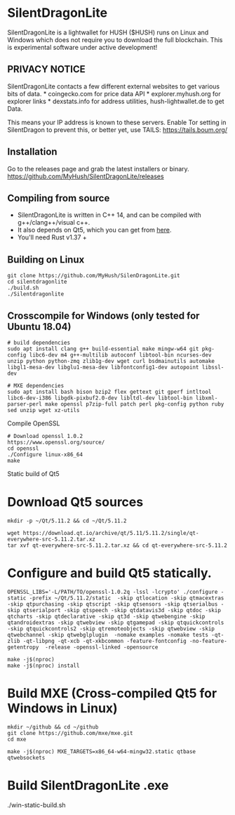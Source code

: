 # SilentDragonLite

SilentDragonLite is a lightwallet for HUSH ($HUSH) runs on Linux and Windows which does not require you to download the full blockchain. This is experimental software under active development!

## PRIVACY NOTICE

SilentDragonLite contacts a few different external websites to get various bits of data. * coingecko.com for price data API * explorer.myhush.org for explorer links * dexstats.info for address utilities, hush-lightwallet.de to get Data.

This means your IP address is known to these servers. Enable Tor setting in SilentDragon to prevent this, or better yet, use TAILS: https://tails.boum.org/

## Installation

Go to the releases page and grab the latest installers or binary. https://github.com/MyHush/SilentDragonLite/releases

## Compiling from source
* SilentDragonLite is written in C++ 14, and can be compiled with g++/clang++/visual c++. 
* It also depends on Qt5, which you can get from [here](https://www.qt.io/download). 
* You'll need Rust v1.37 +

## Building on Linux

```
git clone https://github.com/MyHush/SilenDragonLite.git
cd silentdragonlite
./build.sh
./Silentdragonlite

```

## Crosscompile for Windows (only tested for Ubuntu 18.04)

```
# build dependencies
sudo apt install clang g++ build-essential make mingw-w64 git pkg-config libc6-dev m4 g++-multilib autoconf libtool-bin ncurses-dev unzip python python-zmq zlib1g-dev wget curl bsdmainutils automake libgl1-mesa-dev libglu1-mesa-dev libfontconfig1-dev autopoint libssl-dev

# MXE dependencies
sudo apt install bash bison bzip2 flex gettext git gperf intltool libc6-dev-i386 libgdk-pixbuf2.0-dev libltdl-dev libtool-bin libxml-parser-perl make openssl p7zip-full patch perl pkg-config python ruby sed unzip wget xz-utils

```
Compile OpenSSL

```
# Download openssl 1.0.2
https://www.openssl.org/source/
cd openssl
./Configure linux-x86_64
make
```
Static build of Qt5

# Download Qt5 sources
```
mkdir -p ~/Qt/5.11.2 && cd ~/Qt/5.11.2

wget https://download.qt.io/archive/qt/5.11/5.11.2/single/qt-everywhere-src-5.11.2.tar.xz
tar xvf qt-everywhere-src-5.11.2.tar.xz && cd qt-everywhere-src-5.11.2

```
# Configure and build Qt5 statically.
```
OPENSSL_LIBS='-L/PATH/TO/openssl-1.0.2q -lssl -lcrypto' ./configure -static -prefix ~/Qt/5.11.2/static  -skip qtlocation -skip qtmacextras -skip qtpurchasing -skip qtscript -skip qtsensors -skip qtserialbus -skip qtserialport -skip qtspeech -skip qtdatavis3d -skip qtdoc -skip qtcharts -skip qtdeclarative -skip qt3d -skip qtwebengine -skip qtandroidextras -skip qtwebview -skip qtgamepad -skip qtquickcontrols -skip qtquickcontrols2 -skip qtremoteobjects -skip qtwebview -skip qtwebchannel -skip qtwebglplugin  -nomake examples -nomake tests -qt-zlib -qt-libpng -qt-xcb -qt-xkbcommon -feature-fontconfig -no-feature-getentropy  -release -openssl-linked -opensource

make -j$(nproc)
make -j$(nproc) install

```
# Build MXE (Cross-compiled Qt5 for Windows in Linux)
```
mkdir ~/github && cd ~/github
git clone https://github.com/mxe/mxe.git
cd mxe

make -j$(nproc) MXE_TARGETS=x86_64-w64-mingw32.static qtbase qtwebsockets

```
# Build SilentDragonLite .exe
./win-static-build.sh